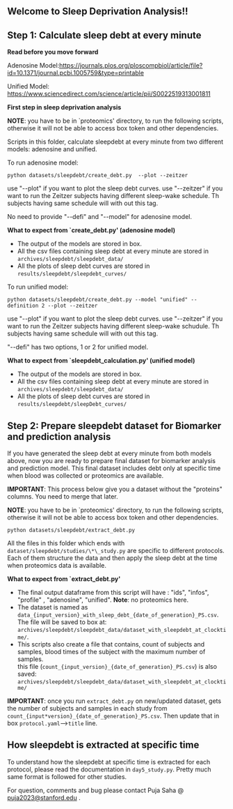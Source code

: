 ## Welcome to Sleep Deprivation Analysis!!

## Step 1: Calculate sleep debt at every minute

**Read before you move forward**

Adenosine Model:https://journals.plos.org/ploscompbiol/article/file?id=10.1371/journal.pcbi.1005759&type=printable

Unified Model: https://www.sciencedirect.com/science/article/pii/S0022519313001811

**First step in sleep deprivation analysis**

**NOTE**: you have to be in `proteomics' directory, to run the following scripts, otherwise it will not be able to access box token and other dependencies.

Scripts in this folder, calculate sleepdebt at every minute from two different models: adenosine and unified.

To run adenosine model:

```shell
python datasets/sleepdebt/create_debt.py  --plot --zeitzer
```

use "--plot" if you want to plot the sleep debt curves.
use "--zeitzer" if you want to run the Zeitzer subjects having different sleep-wake schedule. Th subjects having same schedule will with out this tag.

No need to provide "--defi" and "--model" for adenosine model.

**What to expect from `create_debt.py' (adenosine model)**

- The output of the models are stored in box.
- All the csv files containing sleep debt at every minute are stored in
  `archives/sleepdebt/sleepdebt_data/`
- All the plots of sleep debt curves are stored in
  `results/sleepdebt/sleepdebt_curves/`

To run unified model:

```shell
python datasets/sleepdebt/create_debt.py --model "unified" --definition 2 --plot --zeitzer
```

use "--plot" if you want to plot the sleep debt curves.
use "--zeitzer" if you want to run the Zeitzer subjects having different sleep-wake schudule. Th subjects having same schedule will with out this tag.

"--defi" has two options, 1 or 2 for unified model.

**What to expect from `sleepdebt_calculation.py' (unified model)**

- The output of the models are stored in box.
- All the csv files containing sleep debt at every minute are stored in
  `archives/sleepdebt/sleepdebt_data/`
- All the plots of sleep debt curves are stored in
  `results/sleepdebt/sleepDebt_curves/`

## Step 2: Prepare sleepdebt dataset for Biomarker and prediction analysis

If you have generated the sleep debt at every minute from both models above, now you are ready to prepare final dataset for biomarker analysis and prediction model. This final dataset includes debt only at specific time when blood was collected or proteomics are available.

**IMPORTANT**: This process below give you a dataset without the "proteins" columns. You need to merge that later.

**NOTE**: you have to be in `proteomics' directory, to run the following scripts, otherwise it will not be able to access box token and other dependencies.

```shell
python datasets/sleepdebt/extract_debt.py
```

All the files in this folder which ends with `dataset/sleepdebt/studies/\*\_study.py` are specific to different protocols.
Each of them structure the data and then apply the sleep debt at the time when proteomics data is available.

**What to expect from `extract_debt.py'**

- The final output dataframe from this script will have : "ids", "infos", "profile" , "adenosine", "unified". **Note**: no proteomics here.
- The dataset is named as `data_{input_version}_with_sleep_debt_{date_of_generation}_PS.csv`. The file will be saved to box at:
  `archives/sleepdebt/sleepdebt_data/dataset_with_sleepdebt_at_clocktime/`.
- This scripts also create a file that contains, count of subjects and samples, blood times of the subject with the maximum number of samples.  
  this file (`count_{input_version}_{date_of_generation}_PS.csv`) is also saved: `archives/sleepdebt/sleepdebt_data/dataset_with_sleepdebt_at_clocktime/`

**IMPORTANT**: once you run `extract_debt.py` on new/updated dataset,
gets the number of subjects and samples in each study from `count_{input*version}_{date_of_generation}_PS.csv`.
Then update that in box `protocol.yaml`-->`title` line.

## How sleepdebt is extracted at specific time

To understand how the sleepdebt at specific time is extracted for each protocol, please read the documentation in `day5_study.py`. Pretty much same format is followed for other studies.

For question, comments and bug please contact Puja Saha @ puja2023@stanford.edu .
